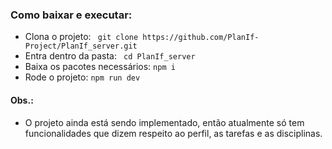 ### Como baixar e executar:
* Clona o projeto: ``` git clone https://github.com/PlanIf-Project/PlanIf_server.git```
* Entra dentro da pasta: ``` cd PlanIf_server```
* Baixa os pacotes necessários: ``` npm i ```
* Rode o projeto: ``` npm run dev ```

#### Obs.:
* O projeto ainda está sendo implementado, então atualmente só tem funcionalidades que dizem respeito ao perfil, as tarefas e as disciplinas.
